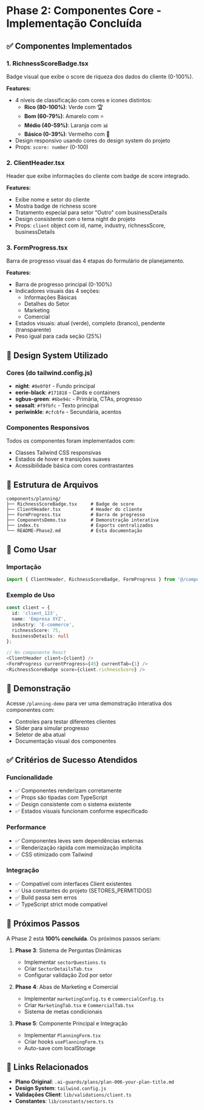# Phase 2: Componentes Core - Implementação Concluída

## ✅ Componentes Implementados

### 1. RichnessScoreBadge.tsx
Badge visual que exibe o score de riqueza dos dados do cliente (0-100%).

**Features:**
- 4 níveis de classificação com cores e ícones distintos:
  - **Rico (80-100%)**: Verde com 🏆
  - **Bom (60-79%)**: Amarelo com ⭐
  - **Médio (40-59%)**: Laranja com 📊
  - **Básico (0-39%)**: Vermelho com 📝
- Design responsivo usando cores do design system do projeto
- Props: `score: number` (0-100)

### 2. ClientHeader.tsx
Header que exibe informações do cliente com badge de score integrado.

**Features:**
- Exibe nome e setor do cliente
- Mostra badge de richness score
- Tratamento especial para setor "Outro" com businessDetails
- Design consistente com o tema night do projeto
- Props: `client` object com id, name, industry, richnessScore, businessDetails

### 3. FormProgress.tsx
Barra de progresso visual das 4 etapas do formulário de planejamento.

**Features:**
- Barra de progresso principal (0-100%)
- Indicadores visuais das 4 seções:
  - Informações Básicas
  - Detalhes do Setor  
  - Marketing
  - Comercial
- Estados visuais: atual (verde), completo (branco), pendente (transparente)
- Peso igual para cada seção (25%)

## 🎨 Design System Utilizado

### Cores (do tailwind.config.js)
- **night**: `#0e0f0f` - Fundo principal
- **eerie-black**: `#171818` - Cards e containers
- **sgbus-green**: `#6be94c` - Primária, CTAs, progresso
- **seasalt**: `#f9fbfc` - Texto principal
- **periwinkle**: `#cfc6fe` - Secundária, acentos

### Componentes Responsivos
Todos os componentes foram implementados com:
- Classes Tailwind CSS responsivas
- Estados de hover e transições suaves
- Acessibilidade básica com cores contrastantes

## 📁 Estrutura de Arquivos

```
components/planning/
├── RichnessScoreBadge.tsx     # Badge de score
├── ClientHeader.tsx           # Header do cliente
├── FormProgress.tsx           # Barra de progresso
├── ComponentsDemo.tsx         # Demonstração interativa
├── index.ts                   # Exports centralizados
└── README-Phase2.md           # Esta documentação
```

## 🚀 Como Usar

### Importação
```typescript
import { ClientHeader, RichnessScoreBadge, FormProgress } from '@/components/planning';
```

### Exemplo de Uso
```typescript
const client = {
  id: 'client_123',
  name: 'Empresa XYZ',
  industry: 'E-commerce',
  richnessScore: 75,
  businessDetails: null
};

// No componente React
<ClientHeader client={client} />
<FormProgress currentProgress={45} currentTab={1} />
<RichnessScoreBadge score={client.richnessScore} />
```

## 🧪 Demonstração

Acesse `/planning-demo` para ver uma demonstração interativa dos componentes com:
- Controles para testar diferentes clientes
- Slider para simular progresso
- Seletor de aba atual
- Documentação visual dos componentes

## ✅ Critérios de Sucesso Atendidos

### Funcionalidade
- ✅ Componentes renderizam corretamente
- ✅ Props são tipadas com TypeScript
- ✅ Design consistente com o sistema existente
- ✅ Estados visuais funcionam conforme especificado

### Performance
- ✅ Componentes leves sem dependências externas
- ✅ Renderização rápida com memoização implícita
- ✅ CSS otimizado com Tailwind

### Integração
- ✅ Compatível com interfaces Client existentes
- ✅ Usa constantes do projeto (SETORES_PERMITIDOS)
- ✅ Build passa sem erros
- ✅ TypeScript strict mode compatível

## 🔄 Próximos Passos

A Phase 2 está **100% concluída**. Os próximos passos seriam:

1. **Phase 3**: Sistema de Perguntas Dinâmicas
   - Implementar `sectorQuestions.ts`
   - Criar `SectorDetailsTab.tsx`
   - Configurar validação Zod por setor

2. **Phase 4**: Abas de Marketing e Comercial
   - Implementar `marketingConfig.ts` e `commercialConfig.ts`
   - Criar `MarketingTab.tsx` e `CommercialTab.tsx`
   - Sistema de metas condicionais

3. **Phase 5**: Componente Principal e Integração
   - Implementar `PlanningForm.tsx`
   - Criar hooks `usePlanningForm.ts`
   - Auto-save com localStorage

## 🔗 Links Relacionados

- **Plano Original**: `.ai-guards/plans/plan-006-your-plan-title.md`
- **Design System**: `tailwind.config.js`
- **Validações Client**: `lib/validations/client.ts`
- **Constantes**: `lib/constants/sectors.ts` 